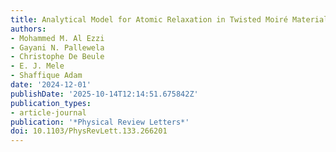 ```yaml
---
title: Analytical Model for Atomic Relaxation in Twisted Moiré Materials
authors:
- Mohammed M. Al Ezzi
- Gayani N. Pallewela
- Christophe De Beule
- E. J. Mele
- Shaffique Adam
date: '2024-12-01'
publishDate: '2025-10-14T12:14:51.675842Z'
publication_types:
- article-journal
publication: '*Physical Review Letters*'
doi: 10.1103/PhysRevLett.133.266201
---
```

